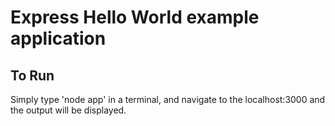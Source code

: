 # Express Hello World example application

## To Run
Simply type 'node app' in a terminal, and navigate to the localhost:3000 and the output will be displayed.
